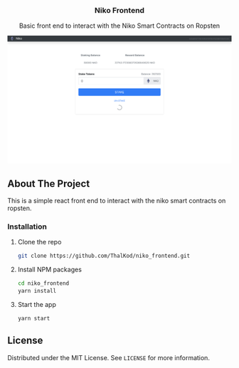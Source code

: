 <!-- PROJECT LOGO -->
<br />
<p align="center">
  <h3 align="center">Niko Frontend </h3>

  <p align="center">
    Basic front end to interact with the Niko Smart Contracts on Ropsten
    <br />
  </p>
  
  ![screenshot](https://github.com/ThalKod/niko_frontend/blob/master/niko_front_end.png)

</p>

<!-- ABOUT THE PROJECT -->
## About The Project
This is a simple react front end to interact with the niko smart contracts on ropsten.


### Installation

1. Clone the repo
   ```sh
   git clone https://github.com/ThalKod/niko_frontend.git
   ```
2. Install NPM packages
   ```sh
   cd niko_frontend
   yarn install
   ```
3. Start the app
   ```sh
   yarn start
   ```
   
   
   <!-- LICENSE -->
## License

Distributed under the MIT License. See `LICENSE` for more information.
   
